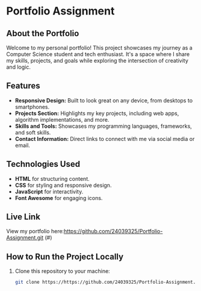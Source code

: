 # Portfolio Assignment

## About the Portfolio
Welcome to my personal portfolio! This project showcases my journey as a Computer Science student and tech enthusiast. It's a space where I share my skills, projects, and goals while exploring the intersection of creativity and logic.

## Features
- **Responsive Design:** Built to look great on any device, from desktops to smartphones.
- **Projects Section:** Highlights my key projects, including web apps, algorithm implementations, and more.
- **Skills and Tools:** Showcases my programming languages, frameworks, and soft skills.
- **Contact Information:** Direct links to connect with me via social media or email.

## Technologies Used
- **HTML** for structuring content.
- **CSS** for styling and responsive design.
- **JavaScript** for interactivity.
- **Font Awesome** for engaging icons.

## Live Link
View my portfolio here:https://github.com/24039325/Portfolio-Assignment.git (#)

## How to Run the Project Locally
1. Clone this repository to your machine:
   ```bash
   git clone https://https://github.com/24039325/Portfolio-Assignment.git
